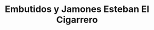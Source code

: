 ---
title: "Embutidos y Jamones Esteban El Cigarrero"
url: /archena/embutidos-y-jamones-esteban-el-cigarrero/
shop: supermercado
---